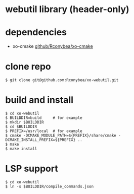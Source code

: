 # webutil library (header-only)

# dependencies

- xo-cmake [github/Rconybea/xo-cmake](https://github.com/Rconybea/xo-cmake)

# clone repo
```
$ git clone git@github.com:Rconybea/xo-webutil.git
```

# build and install
```
$ cd xo-webutil
$ BUILDDIR=build     # for example
$ mkdir $BUILDDIR
$ cd $BUILDDIR
$ PREFIX=/usr/local  # for example
$ cmake -DCMAKE_MODULE_PATH=${PREFIX}/share/cmake -DCMAKE_INSTALL_PREFIX=${PREFIX} ..
$ make
$ make install
```

# LSP support
```
$ cd xo-webutil
$ ln -s $BUILDDIR/compile_commands.json
```
